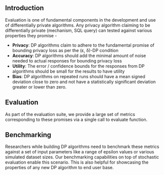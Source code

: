 ## Introduction

Evaluation is one of fundamental components in the development and use of differentially private algorithms. Any privacy algorithm claiming to be differentially private (mechanism, SQL query) can tested against various properties they promise - 
* **Privacy**: DP algorithms claim to adhere to the fundamental promise of bounding privacy loss as per the (ε, δ)-DP condition
* **Accuracy**: DP algorithms should add the minimal amount of noise needed to actual responses for bounding privacy loss
* **Utility**: The error / confidence bounds for the responses from DP algorithms should be small for the results to have utility
* **Bias**: DP algorithms on repeated runs should have a mean signed deviation close to zero and not have a statistically significant deviation greater or lower than zero. 

## Evaluation
As part of the evaluation suite, we provide a large set of metrics corresponding to these promises via a single call to evaluate function. 

## Benchmarking
Researchers while building DP algorithms need to benchmark these metrics against a set of input parameters like a range of epsilon values or various simulated dataset sizes. Our benchmarking capabilities on top of stochastic evaluation enable this scenario. This is also helpful for showcasing the properties of any new DP algorithm to end user base. 
